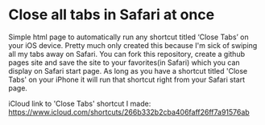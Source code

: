 # **Close all tabs in Safari at once**

Simple html page to automatically run any shortcut titled ‘Close Tabs’ on your iOS device. Pretty much only created this because I'm sick of swiping all my tabs away on Safari. You can fork this repository, create a github pages site and save the site to your favorites(in Safari) which you can display on Safari start page. As long as you have a shortcut titled 'Close Tabs' on your iPhone it will run that shortcut right from your Safari start page.

iCloud link to 'Close Tabs' shortcut I made: 
https://www.icloud.com/shortcuts/266b332b2cba406faff26ff7a91576ab
